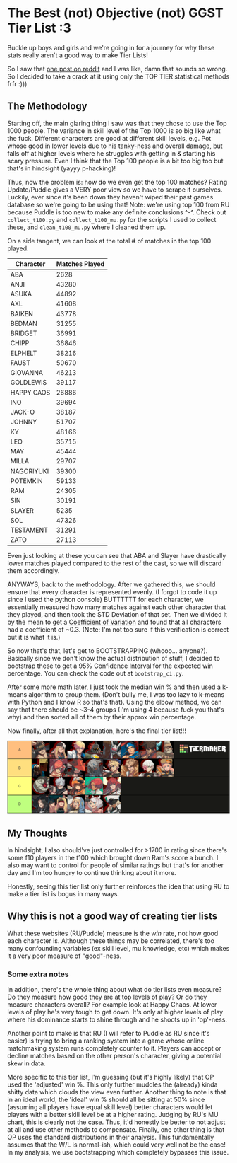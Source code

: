 # The Best (not) Objective (not) GGST Tier List :3

Buckle up boys and girls and we're going in for a journey for why these stats really aren't a good way to make Tier Lists!

So I saw that [one post on reddit](https://www.reddit.com/r/Guiltygear/comments/1d8yhdh/tier_list_using_puddlefarm_top_1000_data_s_is_for/) and I was like, damn that sounds so
wrong. So I decided to take a crack at it using only the TOP TIER statistical methods frfr :)))

## The Methodology

Starting off, the main glaring thing I saw was that they chose to use the Top 1000 people. The variance in skill level of the Top 1000 is so big like what the fuck. Different
characters are good at different skill levels, e.g. Pot whose good in lower levels due to his tanky-ness and overall damage, but falls off at higher levels where he struggles with
getting in & starting his scary pressure. Even I think that the Top 100 people is a bit too big too but that's in hindsight (yayyy p-hacking)!

Thus, now the problem is: how do we even get the top 100 matches? Rating Update/Puddle gives a VERY poor view so we have to scrape it ourselves. Luckily, ever since it's been down
they haven't wiped their past games database so we're going to be using that! Note: we're using top 100 from RU because Puddle is too new to make any definite conclusions ^-^.
Check out `collect_t100.py` and `collect_t100_mu.py` for the scripts I used to collect these, and `clean_t100_mu.py` where I cleaned them up.

On a side tangent, we can look at the total # of matches in the top 100 played:

| Character  | Matches Played |
|------------|----------------|
| ABA        | 2628           |
| ANJI       | 43280          |
| ASUKA      | 44892          |
| AXL        | 41608          |
| BAIKEN     | 43778          |
| BEDMAN     | 31255          |
| BRIDGET    | 36991          |
| CHIPP      | 36846          |
| ELPHELT    | 38216          |
| FAUST      | 50670          |
| GIOVANNA   | 46213          |
| GOLDLEWIS  | 39117          |
| HAPPY CAOS | 26886          |
| INO        | 39694          |
| JACK-O     | 38187          |
| JOHNNY     | 51707          |
| KY         | 48166          |
| LEO        | 35715          |
| MAY        | 45444          |
| MILLA      | 29707          |
| NAGORIYUKI | 39300          |
| POTEMKIN   | 59133          |
| RAM        | 24305          |
| SIN        | 30191          |
| SLAYER     | 5235           |
| SOL        | 47326          |
| TESTAMENT  | 31291          |
| ZATO       | 27113          |

Even just looking at these you can see that ABA and Slayer have drastically lower matches played compared to the rest of the cast, so we will discard them accordingly. 

ANYWAYS, back to the methodology. After we gathered this, we should ensure that every character is represented evenly. (I forgot to code it up since I used the python console) BUTTTTTT for each character, we essentially measured how many matches against each other character that they played, and then took the STD Deviation of that set. Then we divided it by the mean to get a [Coefficient of Variation](https://en.wikipedia.org/wiki/Coefficient_of_variation) and found that all characters had a coefficient of ~0.3. (Note: I'm not too sure if this verification is correct but it is what it is.)

So now that's that, let's get to BOOTSTRAPPING (whooo... anyone?). Basically since we don't know the actual distribution of stuff, I decided to bootstrap these to get a 95% Confidence Interval for the expected win percentage. You can check the code out at `bootstrap_ci.py`. 

After some more math later, I just took the median win % and then used a k-means algorithm to group them. (Don't bully me, I was too lazy to k-means with Python and I know R so that's that). Using the elbow method, we can say that there should be ~3-4 groups (I'm using 4 because fuck you that's why) and then sorted all of them by their approx win percentage. 

Now finally, after all that explanation, here's the final tier list!!!

![The Objective Tier List]('objective'%20tier%20list%20._.%20%20.png)

## My Thoughts

In hindsight, I also should've just controlled for >1700 in rating since there's some f10 players in the t100 which brought down Ram's score a bunch. I also may want to control for people of similar ratings but that's for another day and I'm too hungry to continue thinking about it more.

Honestly, seeing this tier list only further reinforces the idea that using RU to make a tier list is bogus in many ways.

## Why this is not a good way of creating tier lists

What these websites (RU/Puddle) measure is the *win* rate, not how good each character is. Although these things may be correlated, there's too many confounding variables (ex skill level, mu knowledge, etc) which makes it a very poor measure of "good"-ness.

### Some extra notes

In addition, there's the whole thing about what do tier lists even measure? Do they measure how good they are at top levels of play? Or do they measure characters overall? For example look at Happy Chaos. At lower levels of play he's very tough to get down. It's only at higher levels of play where his dominance starts to shine through and he shoots up in 'op'-ness. 

Another point to make is that RU (I will refer to Puddle as RU since it's easier) is trying to bring a ranking system into a game whose online matchmaking system runs completely counter to it. Players can accept or decline matches based on the other person's character, giving a potential skew in data. 

More specific to this tier list, I'm guessing (but it's highly likely) that OP used the 'adjusted' win %. This only further muddles the (already) kinda shitty data which clouds the view even further. Another thing to note is that in an ideal world, the 'ideal' win % should all be sitting at 50% since (assuming all players have equal skill level) better characters would let players with a better skill level be at a higher rating. Judging by RU's MU chart, this is clearly not the case. Thus, it'd honestly be better to not adjust at all and use other methods to compensate. Finally, one other thing is that OP uses the standard distributions in their analysis. This fundamentally assumes that the W/L is normal-ish, which could very well not be the case! In my analysis, we use bootstrapping which completely bypasses this issue. 

